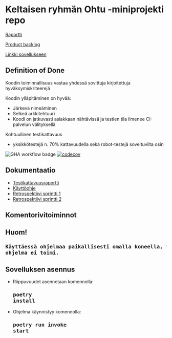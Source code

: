 # Keltaisen ryhmän Ohtu -miniprojekti repo

[Raportti](https://docs.google.com/document/d/1yJQMCieVxRdCBH6c7ABhcSlrO3FX6fW6NKSTdfrQ_Yw/edit?usp=sharing)

[Product backlog](https://docs.google.com/spreadsheets/d/e/2PACX-1vTBRvMHFcpm47yrNZhur4q50_rPGXJ9hRW-U_Ia8FFg1hVNZNbn1Q6GyrQVcuvJ6rLPPdnbpsfF2DFl/pubhtml)

[Linkki sovellukseen](https://ohtu-references.fly.dev/)
 
## Definition of Done

Koodin toiminnallisuus vastaa yhdessä sovittuja kirjoitettuja hyväksymiskriteerejä

Koodin ylläpitäminen on hyvää:
- Järkevä nimeäminen
- Selkeä arkkitehtuuri
- Koodi on jatkuvasti asiakkaan nähtävissä ja testien tila ilmenee CI-palvelun välityksellä

Kohtuullinen testikattavuus
- yksikkötestejä n. 70% kattavuudella sekä robot-testejä soveltuvilta osin
 
![GHA workflow badge](https://github.com/roosahut/ohtu-miniprojekti/workflows/CI/badge.svg)
[![codecov](https://codecov.io/gh/roosahut/ohtu-miniprojekti/branch/master/graph/badge.svg?token=Um66kxj2Ox)](https://codecov.io/gh/roosahut/ohtu-miniprojekti)

## Dokumentaatio
- [Testikattavuusraportti](https://github.com/roosahut/ohtu-miniprojekti/blob/master/documentation/coverage_report.png)
- [Käyttöohje](https://github.com/roosahut/ohtu-miniprojekti/blob/master/documentation/instructions.md)<br>
- [Retrospektiivi sprintti 1](https://github.com/roosahut/ohtu-miniprojekti/blob/master/documentation/retro1.md)<br>
- [Retrospektiivi sprintti 2](https://github.com/roosahut/ohtu-miniprojekti/blob/master/documentation/retro2.md)<br>


## Komentorivitoiminnot
<h2>Huom!</h2> 
<h3><pre>Käyttäessä ohjelmaa paikallisesti omalla koneella, tulee tietokannan osoite määritellä .env-ympäristömuuttujaan, muuten
ohjelma ei toimi.</pre></h3>

## Sovelluksen asennus
- Riippuvuudet asennetaan komennolla: <h3><pre>poetry install</pre></h3>

- Ohjelma käynnistyy komennolla: <h3><pre>poetry run invoke start</pre></h3>
